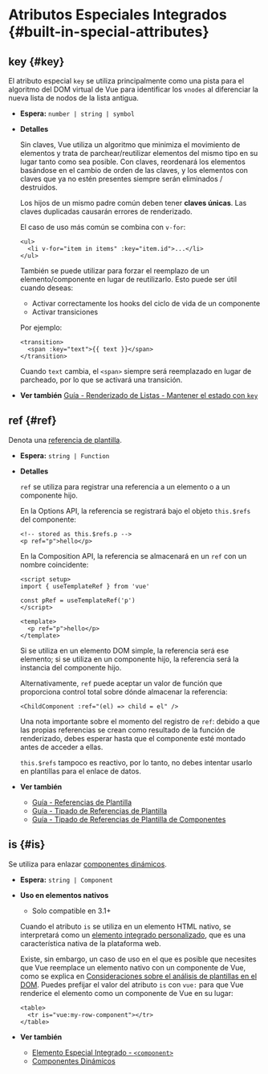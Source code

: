 # Atributos Especiales Integrados {#built-in-special-attributes}

## key {#key}

El atributo especial `key` se utiliza principalmente como una pista para el algoritmo del DOM virtual de Vue para identificar los `vnodes` al diferenciar la nueva lista de nodos de la lista antigua.

-   **Espera:** `number | string | symbol`

-   **Detalles**

    Sin claves, Vue utiliza un algoritmo que minimiza el movimiento de elementos y trata de parchear/reutilizar elementos del mismo tipo en su lugar tanto como sea posible. Con claves, reordenará los elementos basándose en el cambio de orden de las claves, y los elementos con claves que ya no estén presentes siempre serán eliminados / destruidos.

    Los hijos de un mismo padre común deben tener **claves únicas**. Las claves duplicadas causarán errores de renderizado.

    El caso de uso más común se combina con `v-for`:

    ```vue-html
    <ul>
      <li v-for="item in items" :key="item.id">...</li>
    </ul>
    ```

    También se puede utilizar para forzar el reemplazo de un elemento/componente en lugar de reutilizarlo. Esto puede ser útil cuando deseas:

    -   Activar correctamente los hooks del ciclo de vida de un componente
    -   Activar transiciones

    Por ejemplo:

    ```vue-html
    <transition>
      <span :key="text">{{ text }}</span>
    </transition>
    ```

    Cuando `text` cambia, el `<span>` siempre será reemplazado en lugar de parcheado, por lo que se activará una transición.

-   **Ver también** [Guía - Renderizado de Listas - Mantener el estado con `key`](/guide/essentials/list#maintaining-state-with-key)

## ref {#ref}

Denota una [referencia de plantilla](/guide/essentials/template-refs).

-   **Espera:** `string | Function`

-   **Detalles**

    `ref` se utiliza para registrar una referencia a un elemento o a un componente hijo.

    En la Options API, la referencia se registrará bajo el objeto `this.$refs` del componente:

    ```vue-html
    <!-- stored as this.$refs.p -->
    <p ref="p">hello</p>
    ```

    En la Composition API, la referencia se almacenará en un `ref` con un nombre coincidente:

    ```vue
    <script setup>
    import { useTemplateRef } from 'vue'

    const pRef = useTemplateRef('p')
    </script>

    <template>
      <p ref="p">hello</p>
    </template>
    ```

    Si se utiliza en un elemento DOM simple, la referencia será ese elemento; si se utiliza en un componente hijo, la referencia será la instancia del componente hijo.

    Alternativamente, `ref` puede aceptar un valor de función que proporciona control total sobre dónde almacenar la referencia:

    ```vue-html
    <ChildComponent :ref="(el) => child = el" />
    ```

    Una nota importante sobre el momento del registro de `ref`: debido a que las propias referencias se crean como resultado de la función de renderizado, debes esperar hasta que el componente esté montado antes de acceder a ellas.

    `this.$refs` tampoco es reactivo, por lo tanto, no debes intentar usarlo en plantillas para el enlace de datos.

-   **Ver también**
    -   [Guía - Referencias de Plantilla](/guide/essentials/template-refs)
    -   [Guía - Tipado de Referencias de Plantilla](/guide/typescript/composition-api#typing-template-refs) <sup class="vt-badge ts" />
    -   [Guía - Tipado de Referencias de Plantilla de Componentes](/guide/typescript/composition-api#typing-component-template-refs) <sup class="vt-badge ts" />

## is {#is}

Se utiliza para enlazar [componentes dinámicos](/guide/essentials/component-basics#dynamic-components).

-   **Espera:** `string | Component`

-   **Uso en elementos nativos**

    -   Solo compatible en 3.1+

    Cuando el atributo `is` se utiliza en un elemento HTML nativo, se interpretará como un [elemento integrado personalizado](https://html.spec.whatwg.org/multipage/custom-elements.html#custom-elements-customized-builtin-example), que es una característica nativa de la plataforma web.

    Existe, sin embargo, un caso de uso en el que es posible que necesites que Vue reemplace un elemento nativo con un componente de Vue, como se explica en [Consideraciones sobre el análisis de plantillas en el DOM](/guide/essentials/component-basics#in-dom-template-parsing-caveats). Puedes prefijar el valor del atributo `is` con `vue:` para que Vue renderice el elemento como un componente de Vue en su lugar:

    ```vue-html
    <table>
      <tr is="vue:my-row-component"></tr>
    </table>
    ```

-   **Ver también**

    -   [Elemento Especial Integrado - `<component>`](/api/built-in-special-elements#component)
    -   [Componentes Dinámicos](/guide/essentials/component-basics#dynamic-components)